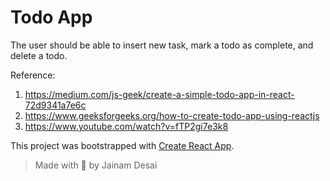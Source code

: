 # Todo App

The user should be able to insert new task, mark a todo as complete, and delete a todo.

Reference:

1.  https://medium.com/js-geek/create-a-simple-todo-app-in-react-72d9341a7e6c
2.  https://www.geeksforgeeks.org/how-to-create-todo-app-using-reactjs
3.  https://www.youtube.com/watch?v=fTP2gi7e3k8

This project was bootstrapped with [Create React App](https://github.com/facebook/create-react-app).

> Made with 🖤 by Jainam Desai
